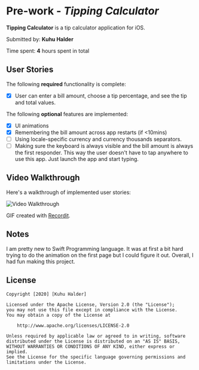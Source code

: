 # Pre-work - *Tipping Calculator*

**Tipping Calculator** is a tip calculator application for iOS.

Submitted by: **Kuhu Halder**

Time spent: **4** hours spent in total

## User Stories

The following **required** functionality is complete:

* [x] User can enter a bill amount, choose a tip percentage, and see the tip and total values.

The following **optional** features are implemented:
* [x] UI animations
* [x] Remembering the bill amount across app restarts (if <10mins)
* [ ] Using locale-specific currency and currency thousands separators.
* [ ] Making sure the keyboard is always visible and the bill amount is always the first responder. This way the user doesn't have to tap anywhere to use this app. Just launch the app and start typing.

## Video Walkthrough 

Here's a walkthrough of implemented user stories:

<img src='http://g.recordit.co/GrSOMyzHF1.gif' title='Video Walkthrough' width='' alt='Video Walkthrough' />

GIF created with [Recordit](https://recordit.co/).

## Notes

I am pretty new to Swift Programming language. It was at first a bit hard trying to do the animation on the first page but I could figure it out. Overall, I had fun making this project. 

## License

    Copyright [2020] [Kuhu Halder]

    Licensed under the Apache License, Version 2.0 (the "License");
    you may not use this file except in compliance with the License.
    You may obtain a copy of the License at

        http://www.apache.org/licenses/LICENSE-2.0

    Unless required by applicable law or agreed to in writing, software
    distributed under the License is distributed on an "AS IS" BASIS,
    WITHOUT WARRANTIES OR CONDITIONS OF ANY KIND, either express or implied.
    See the License for the specific language governing permissions and
    limitations under the License.

